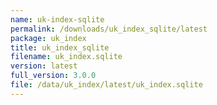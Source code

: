```yaml
---
name: uk-index-sqlite
permalink: /downloads/uk_index_sqlite/latest
package: uk_index
title: uk_index_sqlite
filename: uk_index.sqlite
version: latest
full_version: 3.0.0
file: /data/uk_index/latest/uk_index.sqlite
---
```

